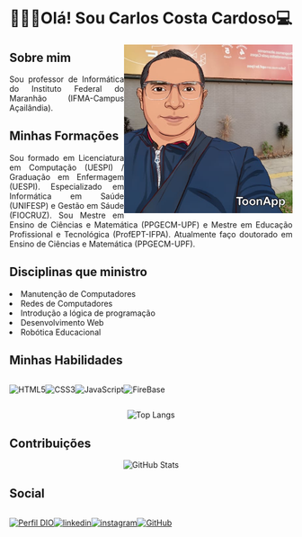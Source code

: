 <div>
<h1 align="center">👨🏾‍🏫Olá! Sou Carlos Costa Cardoso💻</h1>
<img src="https://github.com/profcarlosc3/imagens/blob/43b6027db45317b5f8780b286c7b2c3a8a88730b/Caricatura.jpg?raw=true" alt="ilustração de um computador" min-width="300px" max-width="300px" width="300px" align="right">
</div>

<h2>Sobre mim</h2> 
<p align="justify">Sou professor de Informática do Instituto Federal do Maranhão (IFMA-Campus Açailândia).</p>

<h2>Minhas Formações</h2>
<p align="justify">Sou formado em Licenciatura em Computação (UESPI) / Graduação em Enfermagem (UESPI). Especializado em Informática em Saúde (UNIFESP) e Gestão em Sáude (FIOCRUZ). Sou Mestre em Ensino de Ciências e Matemática (PPGECM-UPF) e Mestre em Educação Profissional e Tecnológica (ProfEPT-IFPA). Atualmente faço doutorado em Ensino de Ciências e Matemática (PPGECM-UPF).</p>

<h2>Disciplinas que ministro</h2>
<p align="justify">
<li> Manutenção de Computadores
<li> Redes de Computadores
<li> Introdução a lógica de programação
<li> Desenvolvimento Web
<li> Robótica Educacional
</p>

<h2>Minhas Habilidades</h2>
<div style="display: flex">
<br>

![HTML5](https://img.shields.io/badge/HTML5-000?style=for-the-badge&logo=html5)

![CSS3](https://img.shields.io/badge/CSS3-000?style=for-the-badge&logo=css3&logoColor=blue)

![JavaScript](https://img.shields.io/badge/JavaScript-000?style=for-the-badge&logo=javascript&logoColor=yellow)

![FireBase](https://img.shields.io/badge/firebase-000?style=for-the-badge&logo=firebase&logoColor=yellow)

</div>

<div  align="center">

![Top Langs](https://github-readme-stats.vercel.app/api/top-langs/?username=profcarlosc3&layout=compact&langs_count=7&theme=react)

</div>

<h2>Contribuições</h2>
<div  align="center">

![GitHub Stats](https://github-readme-stats.vercel.app/api?username=profcarlosc3&theme=transparent&bg_color=000&border_color=30A3DC&show_icons=true&icon_color=30A3DC&title_color=E94D5F&text_color=FFF)

</div>

<h2>Social</h2>
<div style="display: flex">
<br>

[![Perfil DIO](https://img.shields.io/badge/-Meu%20Perfil%20na%20DIO-000000?style=for-the-badge&logo=gitbook&logoColor=white)](https://www.dio.me/users/carlos_costa)

[![linkedin](https://img.shields.io/badge/linkedin-000?style=for-the-badge&logo=linkedin&logoColor=blue)](https://www.linkedin.com/public-profile/settings?trk=d_flagship3_profile_self_view_public_profile)

[![instagram](https://img.shields.io/badge/instagram-000?style=for-the-badge&logo=instagram&logoColor=blue)](https://www.instagram.com/profcarlosc3)

[![GitHub](https://img.shields.io/badge/GitHub-000?style=for-the-badge&logo=github&logoColor=white)](https://github.com/profcarlosc3)

</div>



